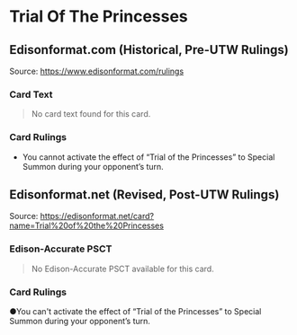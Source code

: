 # Trial Of The Princesses

## Edisonformat.com (Historical, Pre-UTW Rulings)

Source: https://www.edisonformat.com/rulings

### Card Text

> No card text found for this card.

### Card Rulings

*   You cannot activate the effect of “Trial of the Princesses” to Special Summon during your opponent’s turn.

## Edisonformat.net (Revised, Post-UTW Rulings)

Source: https://edisonformat.net/card?name=Trial%20of%20the%20Princesses

### Edison-Accurate PSCT

> No Edison-Accurate PSCT available for this card.

### Card Rulings

●You can't activate the effect of “Trial of the Princesses” to Special Summon during your opponent’s turn.
            